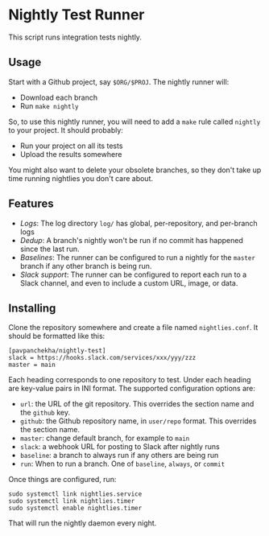 Nightly Test Runner
===================

This script runs integration tests nightly.

## Usage

Start with a Github project, say `$ORG/$PROJ`. The nightly runner will:

+ Download each branch
+ Run `make nightly`

So, to use this nightly runner, you will need to add a `make` rule
called `nightly` to your project. It should probably:

+ Run your project on all its tests
+ Upload the results somewhere

You might also want to delete your obsolete branches, so they don't
take up time running nightlies you don't care about.

## Features

+ *Logs*: The log directory `log/` has global, per-repository, and
  per-branch logs
+ *Dedup*: A branch's nightly won't be run if no commit has happened
  since the last run.
+ *Baselines*: The runner can be configured to run a nightly for the
  `master` branch if any other branch is being run.
+ *Slack support*: The runner can be configured to report each run to
  a Slack channel, and even to include a custom URL, image, or data.

## Installing

Clone the repository somewhere and create a file named
`nightlies.conf`. It should be formatted like this:

    [pavpanchekha/nightly-test]
    slack = https://hooks.slack.com/services/xxx/yyy/zzz
    master = main

Each heading corresponds to one repository to test. Under each heading
are key-value pairs in INI format. The supported configuration options
are:

+ `url`: the URL of the git repository. This overrides the section
  name and the `github` key.
+ `github`: the Github repository name, in `user/repo` format. This
  overrides the section name.
+ `master`: change default branch, for example to `main`
+ `slack`: a webhook URL for posting to Slack after nightly runs
+ `baseline`: a branch to always run if any others are being run
+ `run`: When to run a branch. One of `baseline`, `always`, or `commit`

Once things are configured, run:

``` {.bash}
sudo systemctl link nightlies.service
sudo systemctl link nightlies.timer
sudo systemctl enable nightlies.timer
```

That will run the nightly daemon every night.

